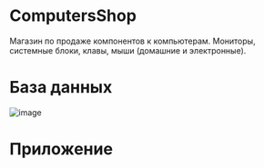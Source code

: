 # ComputersShop
Магазин по продаже компонентов к компьютерам. Мониторы, системные блоки, клавы, мыши (домашние и электронные).
# База данных

![image](https://github.com/user-attachments/assets/6bed3e1b-77ad-47f5-9392-4adf54782bfd)


# Приложение

